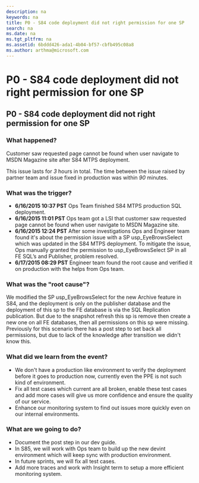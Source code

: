 ```yaml
---
description: na
keywords: na
title: P0 - S84 code deployment did not right permission for one SP
search: na
ms.date: na
ms.tgt_pltfrm: na
ms.assetid: 6bddd426-ada1-4b04-bf57-cbfb495c08a8
ms.author: arthma@microsoft.com
---
```

# P0 - S84 code deployment did not right permission for one SP
## P0 - S84 code deployment did not right permission for one SP
### What happened? ### 

Customer saw requested page cannot be found when user navigate to MSDN Magazine site after S84 MTPS deployment.

This issue lasts for *3* hours in total. The time between the issue raised by partner team and issue fixed in production was within *90* minutes.   

### What was the trigger? ### 

- **6/16/2015 10:37 PST** Ops Team finished S84 MTPS production SQL deployment.
- **6/16/2015 11:01 PST** Ops team got a LSI that customer saw requested page cannot be found when user navigate to MSDN Magazine site. 
- **6/16/2015 12:24 PST** After some investigations Ops and Engineer team found it's about the permission issue with a SP usp\_EyeBrowsSelect which was updated in the S84 MTPS deployment. To mitigate the issue, Ops manually granted the permission to usp\_EyeBrowsSelect SP in all FE SQL’s and Publisher, problem resolved. 
- **6/17/2015 08:29 PST** Engineer team found the root cause and verified it on production with the helps from Ops team.

### What was the "root cause"? ### 

We modified the SP usp\_EyeBrowsSelect for the new Archive feature in S84, and the deployment is only on the publisher database and the deployment of this sp to the FE database is via the SQL Replication publication. But due to the snapshot refresh this sp is remove then create a new one on all FE databases, then all permissions on this sp were missing. Previously for this scenario there has a post step to set back all permissions, but due to lack of the knowledge after transition we didn't know this.


### What did we learn from the event? ### 

- We don't have a production like environment to verify the deployment before it goes to production now, currently even the PPE is not such kind of environment.
- Fix all test cases which current are all broken, enable these test cases and add more cases will give us more confidence and ensure the quality of our service.
- Enhance our monitoring system to find out issues more quickly even on our internal environments.


### What are we going to do? ### 
- Document the post step in our dev guide.
- In S85, we will work with Ops team to build up the new devint environment which will keep sync with production environment.
- In future sprints, we will fix all test cases.
- Add more traces and work with Insight term to setup a more efficient monitoring system.
